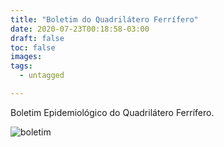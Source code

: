 ```yaml
---
title: "Boletim do Quadrilátero Ferrífero"
date: 2020-07-23T00:18:58-03:00
draft: false
toc: false
images:
tags: 
  - untagged

---
```


Boletim Epidemiológico do Quadrilátero Ferrífero.

![boletim](/boletim_quad_23_07.jpg)


